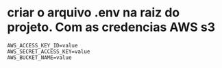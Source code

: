 # criar o arquivo .env na raiz do projeto. Com as credencias AWS s3

```
AWS_ACCESS_KEY_ID=value
AWS_SECRET_ACCESS_KEY=value
AWS_BUCKET_NAME=value
```
